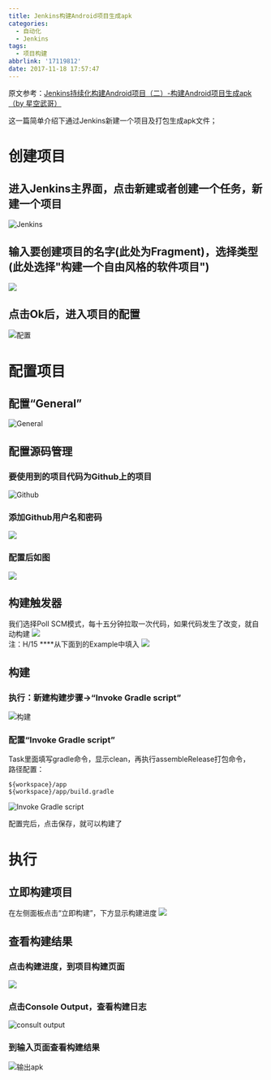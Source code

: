 ```yaml
---
title: Jenkins构建Android项目生成apk
categories:
  - 自动化
  - Jenkins
tags:
  - 项目构建
abbrlink: '17119812'
date: 2017-11-18 17:57:47
---
```

原文参考：[Jenkins持续化构建Android项目（二）-构建Android项目生成apk（by 星空武哥）][1]    
 
这一篇简单介绍下通过Jenkins新建一个项目及打包生成apk文件；  
# 创建项目
## 进入Jenkins主界面，点击新建或者创建一个任务，新建一个项目 
<!--more-->

![Jenkins][2]  
## 输入要创建项目的名字(此处为Fragment)，选择类型(此处选择"构建一个自由风格的软件项目")  
![][3]  
## 点击Ok后，进入项目的配置  
![配置][4]  

# 配置项目  

## 配置“General”
![General][5]  

## 配置源码管理

### 要使用到的项目代码为Github上的项目  
![Github][6]    
### 添加Github用户名和密码
![][7]  
### 配置后如图  
![][8]  

## 构建触发器  
我们选择Poll SCM模式，每十五分钟拉取一次代码，如果代码发生了改变，就自动构建
![][9]  
注：H/15 ****从下面到的Example中填入
![][10]
## 构建   
### 执行：新建构建步骤->“Invoke Gradle script” 
![构建][11]   

### 配置“Invoke Gradle script” 
Task里面填写gradle命令，显示clean，再执行assembleRelease打包命令，  
路径配置：
  
	${workspace}/app
	${workspace}/app/build.gradle
![Invoke Gradle script][12]

配置完后，点击保存，就可以构建了

# 执行   

## 立即构建项目  
在左侧面板点击“立即构建”，下方显示构建进度
![][13]
## 查看构建结果   
### 点击构建进度，到项目构建页面 
![][14]
### 点击Console Output，查看构建日志 
![consult output][15]
### 到输入页面查看构建结果  
![输出apk][16]









[1]: http://blog.csdn.net/lsyz0021/article/details/72681988
[2]: https://cdn.jsdelivr.net/gh/PGzxc/CDN@master/blog-jenkins/jenkins-new-task.png
[3]: https://cdn.jsdelivr.net/gh/PGzxc/CDN@master/blog-jenkins/jenkins-project-name.png
[4]: https://cdn.jsdelivr.net/gh/PGzxc/CDN@master/blog-jenkins/jenkins-project-configure.png
[5]: https://cdn.jsdelivr.net/gh/PGzxc/CDN@master/blog-jenkins/jenkins-general-configure.png
[6]: https://cdn.jsdelivr.net/gh/PGzxc/CDN@master/blog-jenkins/jenkins-git-configure.png
[7]: https://cdn.jsdelivr.net/gh/PGzxc/CDN@master/blog-jenkins/jenkins-add-credentials.png
[8]: https://cdn.jsdelivr.net/gh/PGzxc/CDN@master/blog-jenkins/jenkins-git-repositories.png
[9]: https://cdn.jsdelivr.net/gh/PGzxc/CDN@master/blog-jenkins/jenkins-build-SCM.png
[10]: https://cdn.jsdelivr.net/gh/PGzxc/CDN@master/blog-jenkins/jenkins-example-SCM.png
[11]: https://cdn.jsdelivr.net/gh/PGzxc/CDN@master/blog-jenkins/jenkins-build-script.png
[12]: https://cdn.jsdelivr.net/gh/PGzxc/CDN@master/blog-jenkins/jenkins-invoke-gradle-script.png
[13]: https://cdn.jsdelivr.net/gh/PGzxc/CDN@master/blog-jenkins/jenkins-build-process.png
[14]: https://cdn.jsdelivr.net/gh/PGzxc/CDN@master/blog-jenkins/jenkins-build-process.png
[15]: https://cdn.jsdelivr.net/gh/PGzxc/CDN@master/blog-jenkins/jenkins-console-output.png 
[16]: https://cdn.jsdelivr.net/gh/PGzxc/CDN@master/blog-jenkins/jenkins-release-result.png